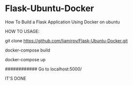 # Flask-Ubuntu-Docker
How To Build a Flask Application Using Docker on ubuntu 


HOW TO USAGE:

git clone https://github.com/liamirpy/Flask-Ubuntu-Docker.git

docker-compose build

docker-compose up

############
Go to localhost:5000/


IT'S DONE
